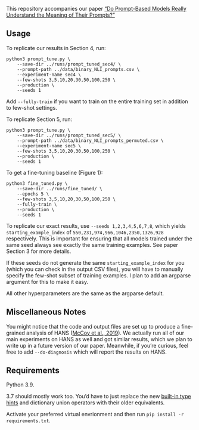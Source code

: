 This repository accompanies our paper [“Do Prompt-Based Models Really Understand the Meaning of Their Prompts?”](./Webson_and_Pavlick_2021.pdf)

## Usage

To replicate our results in Section 4, run:
```
python3 prompt_tune.py \
    --save-dir ../runs/prompt_tuned_sec4/ \
    --prompt-path ../data/binary_NLI_prompts.csv \
    --experiment-name sec4 \
    --few-shots 3,5,10,20,30,50,100,250 \
    --production \
    --seeds 1
```
Add `--fully-train` if you want to train on the entire training set in addition to few-shot settings.

To replicate Section 5, run:
```
python3 prompt_tune.py \
    --save-dir ../runs/prompt_tuned_sec5/ \
    --prompt-path ../data/binary_NLI_prompts_permuted.csv \
    --experiment-name sec5 \
    --few-shots 3,5,10,20,30,50,100,250 \
    --production \
    --seeds 1
```

To get a fine-tuning baseline (Figure 1):
```
python3 fine_tuned.py \
    --save-dir ../runs/fine_tuned/ \
    --epochs 5 \
    --few-shots 3,5,10,20,30,50,100,250 \
    --fully-train \
    --production \
    --seeds 1
```

To replicate our exact results, use `--seeds 1,2,3,4,5,6,7,8`, which yields `starting_example_index` of `550,231,974,966,1046,2350,1326,928` respectively. This is important for ensuring that all models trained under the same seed always see exactly the same training examples. See paper Section 3 for more details.

If these seeds do not generate the same `starting_example_index` for you (which you can check in the output CSV files), you will have to manually specify the few-shot subset of training examples. I plan to add an argparse argument for this to make it easy.

All other hyperparameters are the same as the argparse default.

## Miscellaneous Notes

You might notice that the code and output files are set up to produce a fine-grained analysis of HANS ([McCoy et al., 2019](https://aclanthology.org/P19-1334/)). We actually run all of our main experiments on HANS as well and got similar results, which we plan to write up in a future version of our paper. Meanwhile, if you’re curious, feel free to add `--do-diagnosis` which will report the results on HANS.

## Requirements

Python 3.9.

3.7 should mostly work too. You’d have to just replace the new [built-in type hints](https://www.python.org/dev/peps/pep-0585/) and dictionary union operators with their older equivalents.

Activate your preferred virtual envrionment and then run `pip install -r requirements.txt`.
